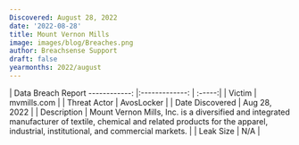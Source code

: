 ```yaml
---
Discovered: August 28, 2022
date: '2022-08-28'
title: Mount Vernon Mills
image: images/blog/Breaches.png
author: Breachsense Support
draft: false
yearmonths: 2022/august
---
```



| Data Breach Report
------------:     |:-------------:    | :-----:|
| Victim      | mvmills.com      | 
| Threat Actor      | AvosLocker      | 
| Date Discovered      | Aug 28, 2022      | 
| Description      | Mount Vernon Mills, Inc. is a diversified and integrated manufacturer of textile, chemical and related products for the apparel, industrial, institutional, and commercial markets.       | 
| Leak Size      | N/A      | 

